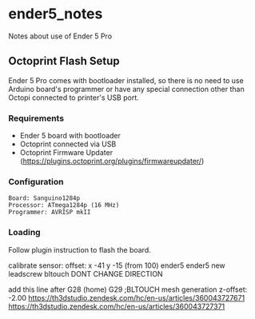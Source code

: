 # ender5_notes

Notes about use of Ender 5 Pro

## Octoprint Flash Setup

Ender 5 Pro comes with bootloader installed, so there is no need to use Arduino board's programmer or have any special connection other than Octopi connected to printer's USB port.

### Requirements
 - Ender 5 board with bootloader
 - Octoprint connected via USB
 - Octoprint Firmware Updater (https://plugins.octoprint.org/plugins/firmwareupdater/)


### Configuration
```
Board: Sanguino1284p
Processor: ATmega1284p (16 MHz)
Programmer: AVRISP mkII
```

### Loading
Follow plugin instruction to flash the board.



calibrate sensor:  offset: x -41 y -15 (from 100)
ender5
ender5 new leadscrew
bltouch
DONT CHANGE DIRECTION

add this line after G28 (home)
G29 ;BLTOUCH mesh generation
z-offset: -2.00
https://th3dstudio.zendesk.com/hc/en-us/articles/360043727671
https://th3dstudio.zendesk.com/hc/en-us/articles/360043727371


